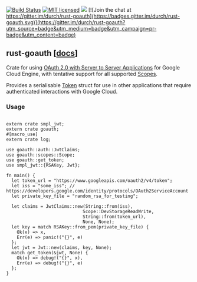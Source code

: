 [![Build Status](https://travis-ci.org/durch/rust-goauth.svg?branch=master)](https://travis-ci.org/durch/rust-goauth)
[![MIT licensed](https://img.shields.io/badge/license-MIT-blue.svg)](https://github.com/durch/rust-goauth/blob/master/LICENSE)
[![](http://meritbadge.herokuapp.com/goauth)](https://crates.io/crates/goauth)
[![Join the chat at https://gitter.im/durch/rust-goauth](https://badges.gitter.im/durch/rust-goauth.svg)](https://gitter.im/durch/rust-goauth?utm_source=badge&utm_medium=badge&utm_campaign=pr-badge&utm_content=badge)

## rust-goauth [[docs](https://durch.github.io/rust-goauth)]

Crate for using [OAuth 2.0 with Server to Server Applications](https://developers.google.com/identity/protocols/OAuth2ServiceAccount) for Google Cloud Engine, with tentative support for all supported [Scopes](https://durch.github.io/rust-goauth/goauth/scopes/enum.Scope.html).

Provides a serialisable [Token](https://durch.github.io/rust-goauth/goauth/auth/struct.Token.html) struct for use in other applications that require authenticated interactions with Google Cloud.

### Usage

```

extern crate smpl_jwt;
extern crate goauth;
#[macro_use]
extern crate log;

use goauth::auth::JwtClaims;
use goauth::scopes::Scope;
use goauth::get_token;
use smpl_jwt::{RSAKey, Jwt};

fn main() {
  let token_url = "https://www.googleapis.com/oauth2/v4/token";
  let iss = "some_iss"; // https://developers.google.com/identity/protocols/OAuth2ServiceAccount
  let private_key_file = "random_rsa_for_testing";

  let claims = JwtClaims::new(String::from(iss),
                             Scope::DevStorageReadWrite,
                             String::from(token_url),
                             None, None);
  let key = match RSAKey::from_pem(private_key_file) {
    Ok(x) => x,
    Err(e) => panic!("{}", e)
  };
  let jwt = Jwt::new(claims, key, None);
  match get_token(&jwt, None) {
    Ok(x) => debug!("{}", x),
    Err(e) => debug!("{}", e)
  };
}
```

